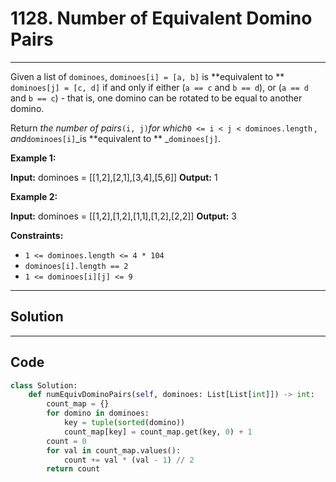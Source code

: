 # 1128. Number of Equivalent Domino Pairs

---

Given a list of `dominoes`, `dominoes[i] = [a, b]` is **equivalent to ** `dominoes[j] = [c, d]` if and only if either (`a == c` and `b == d`), or (`a == d` and `b == c`) - that is, one domino can be rotated to be equal to another domino.

Return _the number of pairs_`(i, j)`_for which_`0 <= i < j < dominoes.length` _, and_`dominoes[i]`_is **equivalent to ** _`dominoes[j]`.

 

**Example 1:**


**Input:** dominoes = [[1,2],[2,1],[3,4],[5,6]]
**Output:** 1


**Example 2:**


**Input:** dominoes = [[1,2],[1,2],[1,1],[1,2],[2,2]]
**Output:** 3


 

**Constraints:**

  * `1 <= dominoes.length <= 4 * 104`
  * `dominoes[i].length == 2`
  * `1 <= dominoes[i][j] <= 9`

---

## Solution



---

## Code
```python
class Solution:
    def numEquivDominoPairs(self, dominoes: List[List[int]]) -> int:
        count_map = {}
        for domino in dominoes:
            key = tuple(sorted(domino))
            count_map[key] = count_map.get(key, 0) + 1
        count = 0
        for val in count_map.values():
            count += val * (val - 1) // 2
        return count
```